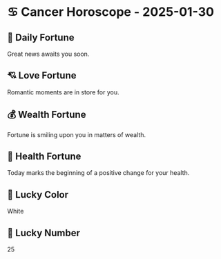 # ♋ Cancer Horoscope - 2025-01-30

## 🎯 Daily Fortune

Great news awaits you soon.

## 💘 Love Fortune

Romantic moments are in store for you.

## 💰 Wealth Fortune

Fortune is smiling upon you in matters of wealth.

## 🌱 Health Fortune

Today marks the beginning of a positive change for your health.

## 🎨 Lucky Color

White

## 🔢 Lucky Number

25
